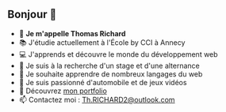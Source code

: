 ## Bonjour 👋

- 🔎 **Je m'appelle Thomas Richard**
- 📚 J'étudie actuellement à l'École by CCI à Annecy
- 💻 J'apprends et découvre le monde du développement web
- 💼 Je suis à la recherche d'un stage et d'une alternance
- 🤔 Je souhaite apprendre de nombreux langages du web
- 🚗 Je suis passionné d'automobile et de jeux vidéos
- 💬 Découvrez [mon portfolio](th-richard-portfolio.vercel.app)
- 📫 Contactez moi : Th.RICHARD2@outlook.com
